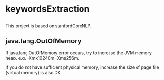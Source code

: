 # keywordsExtraction

##
This project is based on stanfordCoreNLP.

## java.lang.OutOfMemory
If java.lang.OutOfMemory error occurs, try to increase the JVM memory heap. e.g. -Xmx10240m -Xms256m.
 
 If you do not have sufficient physical memory, increase the size of page file (virtual memory) is also OK.

